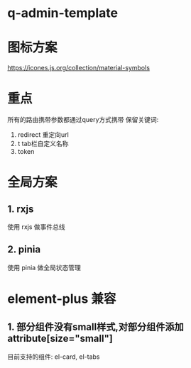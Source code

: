 # q-admin-template

# 图标方案

https://icones.js.org/collection/material-symbols

# 重点

所有的路由携带参数都通过query方式携带
保留关键词:

1. redirect 重定向url
2. t tab栏自定义名称
3. token

# 全局方案

## 1. rxjs

使用 rxjs 做事件总线

## 2. pinia

使用 pinia 做全局状态管理

# element-plus 兼容

## 1. 部分组件没有small样式,对部分组件添加attribute[size="small"]

目前支持的组件: el-card, el-tabs

